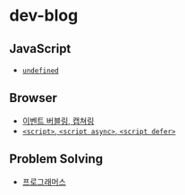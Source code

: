 # dev-blog


## JavaScript
* [`undefined`](./JavaScript/undefined.md)

## Browser
* [이벤트 버블링, 캡쳐링](./Browser/event-bubbling-capturing.md)
* [`<script>`, `<script async>`, `<script defer>`](./Browser/script-async-defer.md)

## Problem Solving
* [프로그래머스](./ProblemSolving/Programmers/README.md)
